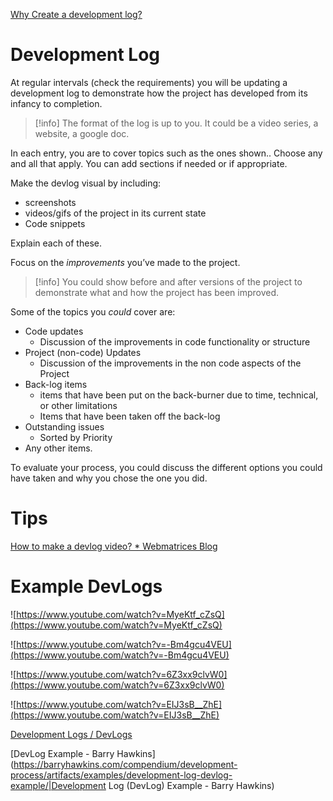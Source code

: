 
[Why Create a development log?](https://gunmetalarcadia.com/wordpress/10-things-i-learned-in-one-year-of-keeping-a-devlog/)

# Development Log

At regular intervals (check the requirements) you will be updating a development log to demonstrate how the project has developed from its infancy to completion.

> [!info] The format of the log is up to you. It could be a video series, a website, a google doc.


In each entry, you are to cover topics such as the ones shown.. Choose any and all that apply. You can add sections if needed or if appropriate.

Make the devlog visual by including:

- screenshots
- videos/gifs of the project in its current state
- Code snippets

Explain each of these.

Focus on the *improvements* you’ve made to the project. 


> [!info] You could show before and after versions of the project to demonstrate what and how the project has been improved.


Some of the topics you *could* cover are:

- Code updates
    - Discussion of the improvements in code functionality or structure
- Project (non-code) Updates
    - Discussion of the improvements in the non code aspects of the Project
- Back-log items
    - items that have been put on the back-burner due to time, technical, or other limitations
    - Items that have been taken off the back-log
- Outstanding issues
    - Sorted by Priority
- Any other items.

To evaluate your process, you could discuss the different options you could have taken and why you chose the one you did.

# Tips

[How to make a devlog video? * Webmatrices Blog](https://blog.webmatrices.com/how-to-make-a-devlog-video/)

# Example DevLogs

![https://www.youtube.com/watch?v=MyeKtf_cZsQ](https://www.youtube.com/watch?v=MyeKtf_cZsQ)

![https://www.youtube.com/watch?v=-Bm4gcu4VEU](https://www.youtube.com/watch?v=-Bm4gcu4VEU)

![https://www.youtube.com/watch?v=6Z3xx9clvW0](https://www.youtube.com/watch?v=6Z3xx9clvW0)

![https://www.youtube.com/watch?v=EIJ3sB__ZhE](https://www.youtube.com/watch?v=EIJ3sB__ZhE)

[Development Logs / DevLogs](https://www.notion.so/Development-Logs-DevLogs-e8204266fe204737966c9e4131602a4f?pvs=21) 

[DevLog Example - Barry Hawkins](https://barryhawkins.com/compendium/development-process/artifacts/examples/development-log-devlog-example/|Development Log (DevLog) Example - Barry Hawkins)
